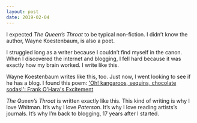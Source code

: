 ```yaml
---
layout: post
date: 2019-02-04
---
```


I expected *The Queen’s Throat* to be typical non-fiction. I didn’t know the author, Wayne Koestenbaum, is also a poet. 

I struggled long as a writer because I couldn’t find myself in the canon. When I discovered the internet and blogging, I fell hard because it was exactly how my brain worked. I write like this. 

Wayne Koestenbaum writes like this, too. Just now, I went looking to see if he has a blog. I found this poem: ['Oh! kangaroos, sequins, chocolate sodas!': Frank O'Hara's Excitement](https://m.poets.org/poetsorg/text/oh-kangaroos-sequins-chocolate-sodas-frank-oharas-excitement)

*The Queen’s Throat* is written exactly like this. This kind of writing is why I love Whitman. It’s why I love *Paterson*. It’s why I love reading artists’s journals. It’s why I’m back to blogging, 17 years after I started. 
